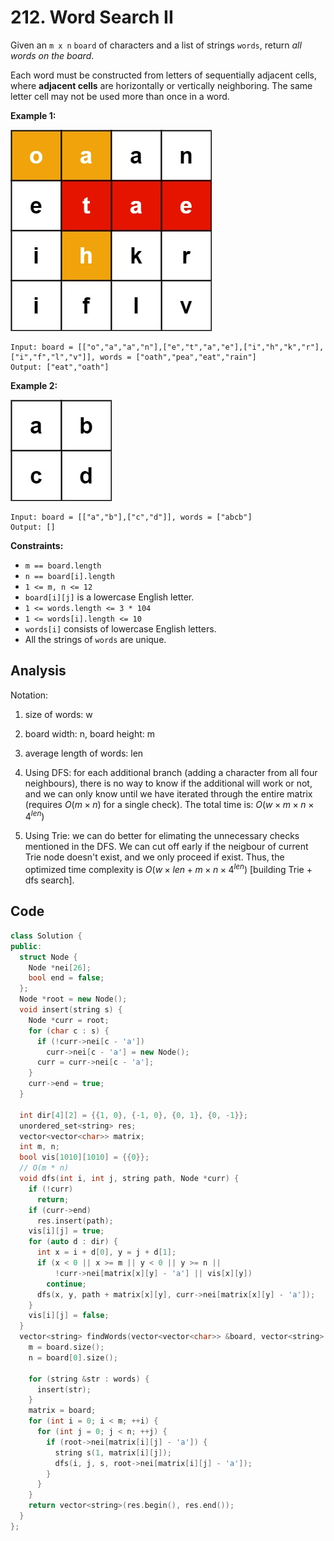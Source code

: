 # 212. Word Search II

Given an `m x n` `board` of characters and a list of strings `words`, return *all words on the board*.

Each word must be constructed from letters of sequentially adjacent cells, where **adjacent cells** are horizontally or vertically neighboring. The same letter cell may not be used more than once in a word.

 

**Example 1:**

![img](resources/212a.jpg)

```
Input: board = [["o","a","a","n"],["e","t","a","e"],["i","h","k","r"],["i","f","l","v"]], words = ["oath","pea","eat","rain"]
Output: ["eat","oath"]
```

**Example 2:**

![img](resources/212b.jpg)

```
Input: board = [["a","b"],["c","d"]], words = ["abcb"]
Output: []
```

 

**Constraints:**

- `m == board.length`
- `n == board[i].length`
- `1 <= m, n <= 12`
- `board[i][j]` is a lowercase English letter.
- `1 <= words.length <= 3 * 104`
- `1 <= words[i].length <= 10`
- `words[i]` consists of lowercase English letters.
- All the strings of `words` are unique.

## Analysis

Notation:

1. size of words: w
2. board width: n, board height: m
3. average length of words: len

1. Using DFS: for each additional branch (adding a character from all four neighbours), there is no way to know if the additional will work or not, and we can only know until we have iterated through the entire matrix (requires $O(m \times n)$ for a single check). The total time is: $O(w \times m \times n \times 4^{len})$ 
2. Using Trie: we can do better for elimating the unnecessary checks mentioned in the DFS. We can cut off early if the neigbour of current Trie node doesn't exist, and we only proceed if exist. Thus, the optimized time complexity is $O(w \times len + m \times n \times 4 ^ {len})$ [building Trie + dfs search].

## Code

```c++
class Solution {
public:
  struct Node {
    Node *nei[26];
    bool end = false;
  };
  Node *root = new Node();
  void insert(string s) {
    Node *curr = root;
    for (char c : s) {
      if (!curr->nei[c - 'a'])
        curr->nei[c - 'a'] = new Node();
      curr = curr->nei[c - 'a'];
    }
    curr->end = true;
  }

  int dir[4][2] = {{1, 0}, {-1, 0}, {0, 1}, {0, -1}};
  unordered_set<string> res;
  vector<vector<char>> matrix;
  int m, n;
  bool vis[1010][1010] = {{0}};
  // O(m * n)
  void dfs(int i, int j, string path, Node *curr) {
    if (!curr)
      return;
    if (curr->end)
      res.insert(path);
    vis[i][j] = true;
    for (auto d : dir) {
      int x = i + d[0], y = j + d[1];
      if (x < 0 || x >= m || y < 0 || y >= n ||
          !curr->nei[matrix[x][y] - 'a'] || vis[x][y])
        continue;
      dfs(x, y, path + matrix[x][y], curr->nei[matrix[x][y] - 'a']);
    }
    vis[i][j] = false;
  }
  vector<string> findWords(vector<vector<char>> &board, vector<string> &words) {
    m = board.size();
    n = board[0].size();

    for (string &str : words) {
      insert(str);
    }
    matrix = board;
    for (int i = 0; i < m; ++i) {
      for (int j = 0; j < n; ++j) {
        if (root->nei[matrix[i][j] - 'a']) {
          string s(1, matrix[i][j]);
          dfs(i, j, s, root->nei[matrix[i][j] - 'a']);
        }
      }
    }
    return vector<string>(res.begin(), res.end());
  }
};

```
